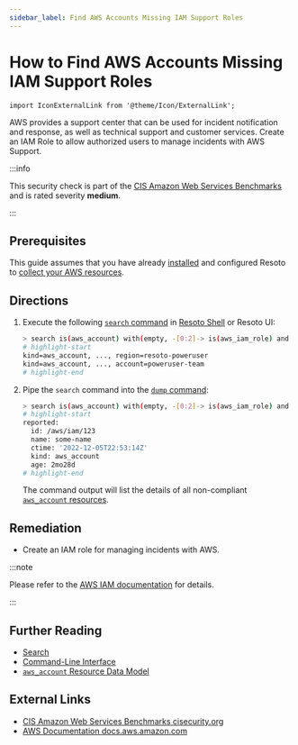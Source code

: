 ```yaml
---
sidebar_label: Find AWS Accounts Missing IAM Support Roles
---
```


# How to Find AWS Accounts Missing IAM Support Roles

```mdx-code-block
import IconExternalLink from '@theme/Icon/ExternalLink';
```

AWS provides a support center that can be used for incident notification and response, as well as technical support and customer services. Create an IAM Role to allow authorized users to manage incidents with AWS Support.

:::info

This security check is part of the [CIS Amazon Web Services Benchmarks](https://cisecurity.org/benchmark/amazon_web_services) and is rated severity **medium**.

:::

## Prerequisites

This guide assumes that you have already [installed](../../../getting-started/install-resoto/index.md) and configured Resoto to [collect your AWS resources](../../../how-to-guides/data-sources/collect-aws-resource-data.md).

## Directions

1. Execute the following [`search` command](../../../reference/cli/search-commands/search.md) in [Resoto Shell](../../../reference/components/shell.md) or Resoto UI:

   ```bash
   > search is(aws_account) with(empty, -[0:2]-> is(aws_iam_role) and name=AWSServiceRoleForSupport and role_assume_role_policy_document.Statement[*].{Effect=Allow and Principal.Service=support.amazonaws.com and Action="sts:AssumeRole"})
   # highlight-start
   ​kind=aws_account, ..., region=resoto-poweruser
   ​kind=aws_account, ..., account=poweruser-team
   # highlight-end
   ```

2. Pipe the `search` command into the [`dump` command](../../../reference/cli/format-commands/dump.md):

   ```bash
   > search is(aws_account) with(empty, -[0:2]-> is(aws_iam_role) and name=AWSServiceRoleForSupport and role_assume_role_policy_document.Statement[*].{Effect=Allow and Principal.Service=support.amazonaws.com and Action="sts:AssumeRole"}) | dump
   # highlight-start
   ​reported:
   ​  id: /aws/iam/123
   ​  name: some-name
   ​  ctime: '2022-12-05T22:53:14Z'
   ​  kind: aws_account
   ​  age: 2mo28d
   # highlight-end
   ```

   The command output will list the details of all non-compliant [`aws_account` resources](../../../reference/data-models/aws/index.md#aws_account).

## Remediation

- Create an IAM role for managing incidents with AWS.

:::note

Please refer to the [AWS IAM documentation](https://docs.aws.amazon.com/awssupport/latest/user/using-service-linked-roles-sup.html) for details.

:::

## Further Reading

- [Search](../../../reference/search/index.md)
- [Command-Line Interface](../../../reference/cli/index.md)
- [`aws_account` Resource Data Model](../../../reference/data-models/aws/index.md#aws_account)

## External Links

- [CIS Amazon Web Services Benchmarks <span class="badge badge--secondary" aria-hidden="true">cisecurity.org <IconExternalLink width="10" height="10" /></span>](https://cisecurity.org/benchmark/amazon_web_services)
- [AWS Documentation <span class="badge badge--secondary" aria-hidden="true">docs.aws.amazon.com <IconExternalLink width="10" height="10" /></span>](https://docs.aws.amazon.com/awssupport/latest/user/using-service-linked-roles-sup.html)
